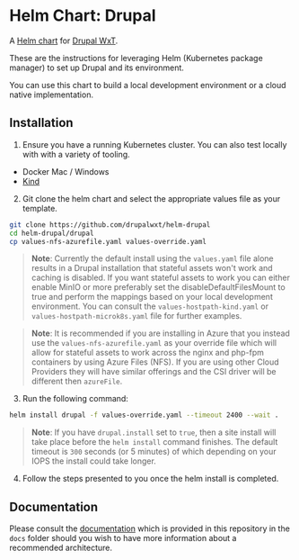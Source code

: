 Helm Chart: Drupal
==================

A [Helm chart](https://helm.sh/) for [Drupal WxT](http://drupalwxt.org/).

These are the instructions for leveraging Helm (Kubernetes package manager) to set up Drupal and its environment.

You can use this chart to build a local development environment or a cloud native implementation.

## Installation

1. Ensure you have a running Kubernetes cluster. You can also test locally with with a variety of tooling.

* Docker Mac / Windows
* [Kind][kind]

2. Git clone the helm chart and select the appropriate values file as your template.

```sh
git clone https://github.com/drupalwxt/helm-drupal
cd helm-drupal/drupal
cp values-nfs-azurefile.yaml values-override.yaml
```

> **Note**: Currently the default install using the `values.yaml` file alone results in a Drupal installation that stateful assets won't work and caching is disabled. If you want stateful assets to work you can either enable MinIO or more preferably set the disableDefaultFilesMount to true and perform the mappings based on your local development environment. You can consult the `values-hostpath-kind.yaml` or `values-hostpath-microk8s.yaml` file for further examples.

> **Note**: It is recommended if you are installing in Azure that you instead use the `values-nfs-azurefile.yaml` as your override file which will allow for stateful assets to work across the nginx and php-fpm containers by using Azure Files (NFS). If you are using other Cloud Providers they will have similar offerings and the CSI driver will be different then `azureFile`.

3. Run the following command:

```sh
helm install drupal -f values-override.yaml --timeout 2400 --wait .
```

> **Note**: If you have `drupal.install` set to `true`, then a site install will take place before the `helm install` command finishes. The default timeout is `300` seconds (or 5 minutes) of which depending on your IOPS the install could take longer.

4. Follow the steps presented to you once the helm install is completed.

## Documentation

Please consult the [documentation](https://github.com/drupalwxt/helm-drupal/tree/master/docs) which is provided in this repository in the `docs` folder should you wish to have more information about a recommended architecture.

<!-- Links Referenced -->

[kind]:               https://kind.sigs.k8s.io/
